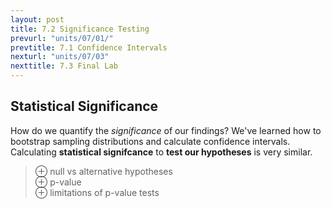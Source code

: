 ```yaml
---
layout: post
title: 7.2 Significance Testing
prevurl: "units/07/01/"
prevtitle: 7.1 Confidence Intervals
nexturl: "units/07/03"
nexttitle: 7.3 Final Lab
---
```

## Statistical Significance
How do we quantify the *significance* of our findings? We've learned how to bootstrap sampling distributions and calculate confidence intervals. Calculating **statistical signifcance** to **test our hypotheses** is very similar.

> ⊕ null vs alternative hypotheses  
> ⊕ p-value  
> ⊕ limitations of p-value tests  
